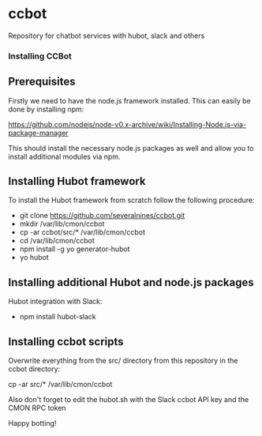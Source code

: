 # ccbot
Repository for chatbot services with hubot, slack and others

### Installing CCBot

## Prerequisites

Firstly we need to have the node.js framework installed. This can easily be done by installing npm:

https://github.com/nodejs/node-v0.x-archive/wiki/Installing-Node.js-via-package-manager

This should install the necessary node.js packages as well and allow you to install additional modules via npm.


## Installing Hubot framework

To install the Hubot framework from scratch follow the following procedure:
- git clone https://github.com/severalnines/ccbot.git
- mkdir /var/lib/cmon/ccbot
- cp -ar ccbot/src/* /var/lib/cmon/ccbot
- cd /var/lib/cmon/ccbot
- npm install -g yo generator-hubot
- yo hubot


## Installing additional Hubot and node.js packages

Hubot integration with Slack:
- npm install hubot-slack

## Installing ccbot scripts

Overwrite everything from the src/ directory from this repository in the ccbot directory:

cp -ar src/*  /var/lib/cmon/ccbot

Also don't forget to edit the hubot.sh with the Slack ccbot API key and the CMON RPC token

Happy botting!

